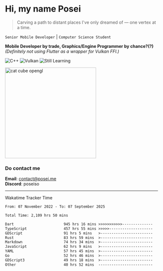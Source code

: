 # Hi, my name Posei

> Carving a path to distant places I've only dreamed of — one vertex at a time.

`Senior Mobile Developer` | `Computer Science Student`  

**Mobile Developer by trade, Graphics/Engine Programmer by chance?(?)**  
_(Definitely not using Flutter as a wrapper for Vulkan FFI.)_

![C++](https://img.shields.io/badge/C++-00599C?style=flat&logo=c%2B%2B&logoColor=white)
![Vulkan](https://img.shields.io/badge/Vulkan-AC162C?style=flat&logo=vulkan&logoColor=white)
![Still Learning](https://img.shields.io/badge/Still%20Learning-FFCC00?style=flat&logoColor=white)

  <img src="https://github.com/user-attachments/assets/54c92bc8-af3e-4bf1-b442-e889f1c01633" width="300" alt="cat cube opengl" />

### Do contact me

**Email**: [contact@posei.me](mailto:contact@posei.me)  
**Discord**: poseiso

---

Wakatime Tracker Time

<!--START_SECTION:waka-->

```txt
From: 07 November 2022 - To: 07 September 2025

Total Time: 2,109 hrs 50 mins

Dart                       945 hrs 16 mins >>>>>>>>>>>--------------   44.81 %
TypeScript                 457 hrs 55 mins >>>>>--------------------   21.71 %
GDScript                   91 hrs 5 mins   >------------------------   04.32 %
Rust                       83 hrs 59 mins  >------------------------   03.98 %
Markdown                   74 hrs 34 mins  >------------------------   03.53 %
JavaScript                 62 hrs 9 mins   >------------------------   02.95 %
YAML                       57 hrs 45 mins  >------------------------   02.74 %
Go                         52 hrs 46 mins  >------------------------   02.50 %
GDScript3                  49 hrs 18 mins  >------------------------   02.34 %
Other                      40 hrs 52 mins  -------------------------   01.94 %
```

<!--END_SECTION:waka-->
